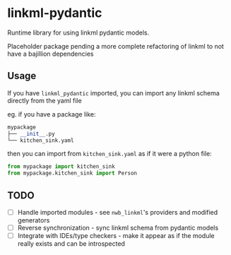 # linkml-pydantic

Runtime library for using linkml pydantic models.

Placeholder package pending a more complete refactoring of linkml to not have a bajillion dependencies

## Usage

If you have `linkml_pydantic` imported, you can import any linkml schema directly from the yaml file

eg. if you have a package like:

```python
mypackage
├── __init__.py
└── kitchen_sink.yaml
```

then you can import from `kitchen_sink.yaml` as if it were a python file:

```python
from mypackage import kitchen_sink
from mypackage.kitchen_sink import Person
```


## TODO

- [ ] Handle imported modules - see `nwb_linkml`'s providers and modified generators
- [ ] Reverse synchronization - sync linkml schema from pydantic models
- [ ] Integrate with IDEs/type checkers - make it appear as if the module really exists and can be introspected